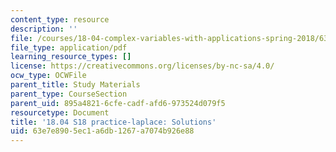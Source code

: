 ```yaml
---
content_type: resource
description: ''
file: /courses/18-04-complex-variables-with-applications-spring-2018/63e7e8905ec1a6db1267a7074b926e88_MIT18_04S18_practice-laplace-qa.pdf
file_type: application/pdf
learning_resource_types: []
license: https://creativecommons.org/licenses/by-nc-sa/4.0/
ocw_type: OCWFile
parent_title: Study Materials
parent_type: CourseSection
parent_uid: 895a4821-6cfe-cadf-afd6-973524d079f5
resourcetype: Document
title: '18.04 S18 practice-laplace: Solutions'
uid: 63e7e890-5ec1-a6db-1267-a7074b926e88
---
```

